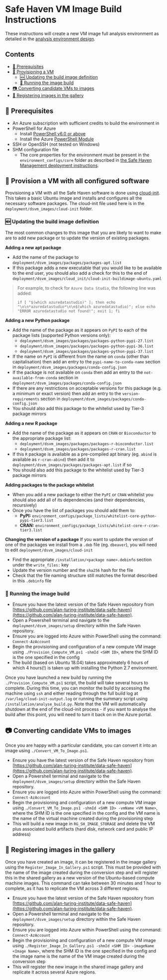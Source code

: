 # Safe Haven VM Image Build Instructions
These instructions will create a new VM image full analysis environment as detailed in the [analysis environment design](design/overview.md).

## Contents
- [:seedling: Prerequisites](#seedling-prerequisites)
- [:gift: Provisioning a VM](#gift-provision-a-vm-with-all-configured-software)
  - [:new: Updating the build image definition](#new-updating-the-build-image-definition)
  - [:running: Running the image build](#running-running-the-image-build)
- [:camera: Converting candidate VMs to images](#camera-converting-candidate-vms-to-images)
- [:art: Registering images in the gallery](#art-registering-images-in-the-gallery)


## :seedling: Prerequisites
- An Azure subscription with sufficient credits to build the environment in
- PowerShell for Azure
  - Install [PowerShell v6.0 or above](https://docs.microsoft.com/en-us/powershell/azure/install-az-ps?view=azps-2.2.0)
  - Install the Azure [PowerShell Module](https://docs.microsoft.com/en-us/powershell/azure/install-az-ps?view=azps-2.2.0&viewFallbackFrom=azps-1.3.0)
- SSH or OpenSSH (not tested on Windows)
- SHM configuration file
  - The core properties for the environment must be present in the `environment_configs/core` folder as described in [the Safe Haven Management deployment instructions](deploy_shm_instructions.md).


## :gift: Provision a VM with all configured software
Provisioning a VM with all the Safe Haven software is done using [cloud-init](https://cloudinit.readthedocs.io/en/latest/).
This takes a basic Ubuntu image and installs and configures all the necessary software packages.
The cloud-init file used here is in the `deployment/dsvm_images/cloud-init` folder.

### :new: Updating the build image definition
The most common changes to this image that you are likely to want to make are to add new package or to update the version of existing packages.

**Adding a new apt package**
- Add the name of the package to `deployment/dsvm_images/packages/packages-apt.list`
- If this package adds a new executable that you would like to be available to the end user, you should also add a check for this to the end of `deployment/dsvm_images/cloud_init/cloud-init-buildimage-ubuntu.yaml`

> For example, to check for `Azure Data Studio`, the following line was added:
>
> `if [ "$(which azuredatastudio)" ]; then echo "\n\n*azuredatastudio*\n\n$(which azuredatastudio)"; else echo "ERROR azuredatastudio not found!"; exit 1; fi`

**Adding a new Python package**
- Add the name of the package as it appears on `PyPI` to each of the package lists (supported Python versions only):
  - `deployment/dsvm_images/packages/packages-python-pypi-27.list`
  - `deployment/dsvm_images/packages/packages-python-pypi-36.list`
  - `deployment/dsvm_images/packages/packages-python-pypi-37.list`
- If the name on `PyPI` is different from the name on `conda` (other than capitalisation) then add an entry to the `pypi-name-to-conda-name` section in `deployment/dsvm_images/packages/conda-config.json`
- If the package is not available on `conda` then add an entry to the `not-available-from-conda` section in `deployment/dsvm_images/packages/conda-config.json`
- If there are any restrictions on acceptable versions for this package (e.g. a minimum or exact version) then add an entry to the `version-requirements` section in `deployment/dsvm_images/packages/conda-config.json`
- You should also add this package to the whitelist used by Tier-3 package mirrors

**Adding a new R package**
- Add the name of the package as it appears on `CRAN` or `Bioconductor` to the appropriate package list:
  - `deployment/dsvm_images/packages/packages-r-bioconductor.list`
  - `deployment/dsvm_images/packages/packages-r-cran.list`
- If this `R` package is available as a pre-compiled apt binary (eg. `abind` is available as `r-cran-abind`) then add it to `deployment/dsvm_images/packages/packages-apt.list` if so
- You should also add this package to the whitelist used by Tier-3 package mirrors

**Adding packages to the package whitelist**
- When you add a new package to either the `PyPI` or `CRAN` whitelist you should also add all of its dependencies (and their dependencies, recursively)
- Once you have the list of packages you should add them to:
  - **PyPI:** `environment_configs/package_lists/whitelist-core-python-pypi-tier3.list`
  - **CRAN:** `environment_configs/package_lists/whitelist-core-r-cran-tier3.list`

**Changing the version of a package**
If you want to update the version of one of the packages we install from a `.deb` file (eg. `dbeaver`), you will need to edit `deployment/dsvm_images/cloud-init`
- Find the appropriate `/installation/<package name>.debinfo` section under the `write_files:` key
- Update the version number and the `sha256` hash for the file
- Check that the file naming structure still matches the format described in this `.debinfo` file

### :running: Running the image build
- Ensure you have the latest version of the Safe Haven repository from [https://github.com/alan-turing-institute/data-safe-haven](https://github.com/alan-turing-institute/data-safe-haven).
- Open a Powershell terminal and navigate to the `deployment/dsvm_images/setup` directory within the Safe Haven repository.
- Ensure you are logged into Azure within PowerShell using the command: `Connect-AzAccount`
- Begin the provisioning and configuration of a new compute VM image using `./Provision_Compute_VM.ps1 -shmId <SHM ID>`, where the SHM ID is the one specified in the config
- The build (based on Ubuntu 18.04) takes approximately 6 hours of which 4 hours(!) is taken up with installing the Python 2.7 environment.

Once you have launched a new build by running the `./Provision_Compute_VM.ps1` script, the build will take several hours to complete.
During this time, you can monitor the build by accessing the machine using `ssh` and either reading through the full build log at `/var/log/cloud-init-output.log` or running the summary script using `/installation/analyse_build.py`.
Note that the VM will automatically shutdown at the end of the cloud-init process - if you want to analyse the build after this point, you will need to turn it back on in the Azure portal.

## :camera: Converting candidate VMs to images
Once you are happy with a particular candidate, you can convert it into an image using `./Convert_VM_To_Image.ps1`.

- Ensure you have the latest version of the Safe Haven repository from [https://github.com/alan-turing-institute/data-safe-haven](https://github.com/alan-turing-institute/data-safe-haven).
- Open a Powershell terminal and navigate to the `deployment/dsvm_images/setup` directory within the Safe Haven repository.
- Ensure you are logged into Azure within PowerShell using the command: `Connect-AzAccount`
- Begin the provisioning and configuration of a new compute VM image using `./Convert_VM_To_Image.ps1 -shmId <SHM ID> -vmName <VM Name>`, where the SHM ID is the one specified in the config and the VM name is the name of the virtual machine created during the provisioning step
- This will build a new image in `RG_SH_IMAGE_STORAGE` and delete the VM plus associated build artifacts (hard disk, network card and public IP address)

## :art: Registering images in the gallery
Once you have created an image, it can be registered in the image gallery using the `Register_Image_In_Gallery.ps1` script.
This must be provided with the name of the image created during the conversion step and will register this in the shared gallery as a new version of the Ubuntu-based compute machine images.
This command can take between 30 minutes and 1 hour to complete, as it has to replicate the VM across 3 different regions.

- Ensure you have the latest version of the Safe Haven repository from [https://github.com/alan-turing-institute/data-safe-haven](https://github.com/alan-turing-institute/data-safe-haven).
- Open a Powershell terminal and navigate to the `deployment/dsvm_images/setup` directory within the Safe Haven repository.
- Ensure you are logged into Azure within PowerShell using the command: `Connect-AzAccount`
- Begin the provisioning and configuration of a new compute VM image using `./Register_Image_In_Gallery.ps1 -shmId <SHM ID> -imageName <Image Name>`, where the SHM ID is the one specified in the config and the image name is the name of the VM image created during the conversion step
- This will register the new image in the shared image gallery and replicate it across several Azure regions.
